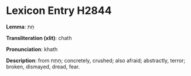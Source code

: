 # Lexicon Entry H2844

**Lemma**: חַת

**Transliteration (xlit)**: chath

**Pronunciation**: khath

**Description**:
from חָתַת; concretely, crushed; also afraid; abstractly, terror; broken, dismayed, dread, fear.
